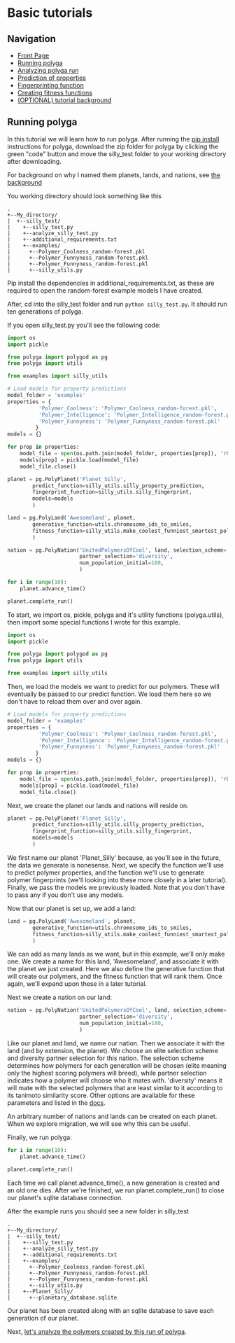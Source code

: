 # Basic tutorials
## Navigation
- [Front Page](../../README.md)
- [Running polyga](basic.md)
- [Analyzing polyga run](analyzing.md) 
- [Prediction of properties](predict.md)
- [Fingerprinting function](fingerprinting.md)
- [Creating fitness functions](fitness.md)
- [(OPTIONAL) tutorial background](background.md)

## Running polyga
In this tutorial we will learn how to run polyga. 
After running the [pip install](../../README.md/#pip-install) instructions
for polyga, download the zip folder for polyga by clicking the green "code" 
button and move the silly\_test folder to your working directory after 
downloading.

For background on why I named them planets, lands, and nations, see
[the background](../../background/ga.md)

You working directory should look something like this

```
.
+--My_directory/  
|  +--silly_test/  
|    +--silly_test.py
|    +--analyze_silly_test.py
|    +--additional_requirements.txt  
|    +--examples/  
|      +--Polymer_Coolness_random-forest.pkl  
|      +--Polymer_Funnyness_random-forest.pkl  
|      +--Polymer_Funnyness_random-forest.pkl  
|      +--silly_utils.py
```

Pip install the dependencies in additional\_requirements.txt, as these
are required to open the random-forest example models I have created.

After, cd into the silly\_test folder and run `python silly_test.py`.
It should run ten generations of polyga.

If you open silly\_test.py you'll see the following code:
```Python
import os
import pickle

from polyga import polygod as pg
from polyga import utils 

from examples import silly_utils

# Load models for property predictions
model_folder = 'examples'
properties = {
          'Polymer_Coolness': 'Polymer_Coolness_random-forest.pkl',
          'Polymer_Intelligence': 'Polymer_Intelligence_random-forest.pkl',
          'Polymer_Funnyness': 'Polymer_Funnyness_random-forest.pkl'
         }
models = {}

for prop in properties:
    model_file = open(os.path.join(model_folder, properties[prop]), 'rb')
    models[prop] = pickle.load(model_file)
    model_file.close()

planet = pg.PolyPlanet('Planet_Silly', 
        predict_function=silly_utils.silly_property_prediction,
        fingerprint_function=silly_utils.silly_fingerprint,
        models=models
        )

land = pg.PolyLand('Awesomeland', planet, 
        generative_function=utils.chromosome_ids_to_smiles,
        fitness_function=silly_utils.make_coolest_funniest_smartest_polymer
        )

nation = pg.PolyNation('UnitedPolymersOfCool', land, selection_scheme='elite', 
                       partner_selection='diversity', 
                       num_population_initial=180,
                       )

for i in range(10):
    planet.advance_time()

planet.complete_run()
```

To start, we import os, pickle, polyga and it's utility functions 
(polyga.utils), then import some special functions I wrote for this example.
```Python
import os
import pickle

from polyga import polygod as pg
from polyga import utils 

from examples import silly_utils
```

Then, we load the models we want to predict for our polymers. These will 
eventually be passed to our predict function. We load them here so
we don't have to reload them over and over again.

```Python
# Load models for property predictions
model_folder = 'examples'
properties = {
          'Polymer_Coolness': 'Polymer_Coolness_random-forest.pkl',
          'Polymer_Intelligence': 'Polymer_Intelligence_random-forest.pkl',
          'Polymer_Funnyness': 'Polymer_Funnyness_random-forest.pkl'
         }
models = {}

for prop in properties:
    model_file = open(os.path.join(model_folder, properties[prop]), 'rb')
    models[prop] = pickle.load(model_file)
    model_file.close()
```

Next, we create the planet our lands and nations will reside on.
```Python
planet = pg.PolyPlanet('Planet_Silly', 
        predict_function=silly_utils.silly_property_prediction,
        fingerprint_function=silly_utils.silly_fingerprint,
        models=models
        )
```

We first name our planet 'Planet\_Silly' because, as you'll see in the future,
the data we generate is nonesense. Next, we specify the function we'll use
to predict polymer properties, and the function we'll use to generate polymer
fingerprints (we'll looking into these more closely in a later tutorial). 
Finally, we pass the models we previously loaded. Note that you don't have
to pass any if you don't use any models.

Now that our planet is set up, we add a land:
```Python
land = pg.PolyLand('Awesomeland', planet, 
        generative_function=utils.chromosome_ids_to_smiles,
        fitness_function=silly_utils.make_coolest_funniest_smartest_polymer
        )
```

We can add as many lands as we want, but in this example, we'll only make one.
We create a name for this land, 'Awesomeland', and associate it with the planet
we just created. Here we also define the generative function that will
create our polymers, and the fitness function that will rank them. Once again,
we'll expand upon these in a later tutorial.

Next we create a nation on our land:
```Python
nation = pg.PolyNation('UnitedPolymersOfCool', land, selection_scheme='elite', 
                       partner_selection='diversity', 
                       num_population_initial=180,
                       )
```

Like our planet and land, we name our nation. Then we associate it with the
land (and by extension, the planet). We choose an elite selection scheme and
diversity partner selection for this nation. The selection scheme determines
how polymers for each generation will be chosen (elite meaning only the highest
scoring polymers will breed), while partner selection
indicates how a polymer will choose who it mates with. 'diversity' means it
will mate with the selected polymers that are least similar to it according to
its tanimoto similarity score.
Other options are available for these parameters and listed in the 
[docs](../../docs).

An arbitrary number of nations and lands can be created on each planet. When we
explore migration, we will see why this can be useful.

Finally, we run polyga:
```Python
for i in range(10):
    planet.advance_time()

planet.complete_run()
```

Each time we call planet.advance\_time(), a new generation is created and an
old one dies. After we're finished, we run planet.complete\_run() to close
our planet's sqlite database connection.

After the example runs you should see a new folder in silly\_test
```
.
+--My_directory/  
|  +--silly_test/  
|    +--silly_test.py
|    +--analyze_silly_test.py
|    +--additional_requirements.txt  
|    +--examples/  
|      +--Polymer_Coolness_random-forest.pkl  
|      +--Polymer_Funnyness_random-forest.pkl  
|      +--Polymer_Funnyness_random-forest.pkl  
|      +--silly_utils.py
|    +--Planet_Silly/
|      +--planetary_database.sqlite
```
Our planet has been created along with an sqlite database to save each 
generation of our planet.

Next, [let's analyze the polymers created by this run of polyga](analyzing.md).
